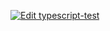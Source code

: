 [![Edit typescript-test](https://codesandbox.io/static/img/play-codesandbox.svg)](https://codesandbox.io/s/github/FunkyLoiso/typescript-playground/tree/master/?fontsize=14&hidenavigation=1&theme=dark)
